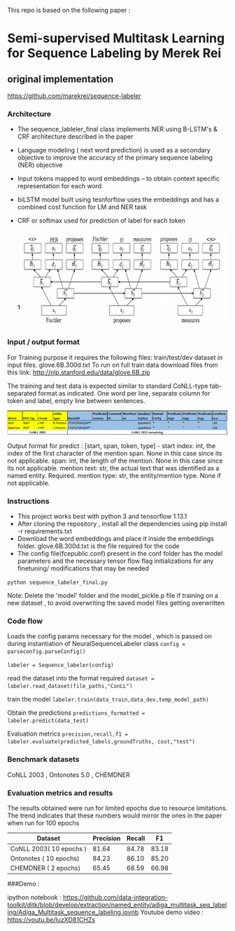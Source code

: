 This repo is based on the following paper : 
# Semi-supervised Multitask Learning for Sequence Labeling by Merek Rei

## original implementation
https://github.com/marekrei/sequence-labeler

### Architecture 

* The  sequence_lableler_final class implements NER  using B-LSTM's & CRF architecture  described in the paper
* Language modeling ( next word prediction) is used as a secondary objective to improve the accuracy of the primary sequence labeling (NER) objective 
* Input tokens mapped to word embeddings – to obtain context specific representation for each word 
* biLSTM model built using tesnforflow uses the embeddings and has a combined cost function for LM and NER task
* CRF or softmax  used for prediction of label for each token 

	![High level diagram](architecture.png)

### Input / output format 
For Training purpose it requires the following files:
train/test/dev dataset in input files. 
glove.6B.300d.txt
To run on full train data download files from this  link:
http://nlp.stanford.edu/data/glove.6B.zip

The training and test data is expected similar to standard CoNLL-type tab-separated format as indicated. One word per line, separate column for token and label, empty line between sentences.


![input format](G6_input_format.png)

Output format for predict : [start, span, token, type] -
start index: int, the index of the first character of the mention span. None in this case since its not applicable.
span: int, the length of the mention. None in this case since its not applicable.
mention text: str, the actual text that was identified as a named entity. Required.
mention type: str, the entity/mention type. None if not applicable.

### Instructions

* This project works best with python 3 and tensorflow 1.13.1
* After cloning the repository , install all the dependencies using pip install -r requirements.txt
* Download the word embeddings and place it inside the embeddings folder. glove.6B.300d.txt is the file required for the code
* The config file(fcepublic.conf) present in the conf folder has the model parameters and the necessary tensor flow flag initializations for any finetuning/ modifications that may be needed 

`python sequence_labeler_final.py` 

Note: Delete the 'model' folder  and the model_pickle.p file if training on a new dataset , to avoid overwriting the saved model files getting overwritten 

### Code flow 
Loads the config params necessary for the model , which is passed on during instantiation of NeuralSequenceLabeler class
`config = parseconfig.parseConfig()`

`labeler = Sequence_labeler(config)`

read the dataset into the format required 
`dataset = labeler.read_dataset(file_paths,"ConLL")`

train the model 
`labeler.train(data_train,data_dev,temp_model_path)`

Obtain the predictions
`predictions_formatted = labeler.predict(data_test)`

Evaluation metrics
`precision,recall,f1 = labeler.evaluate(predicted_labels,groundTruths, cost,"test")`

### Benchmark datasets 
CoNLL 2003 , Ontonotes 5.0 , CHEMDNER

### Evaluation metrics and results
The results obtained were run for limited epochs due to resource limitations. The trend indicates that these numbers would mirror the ones in the paper when run for 100 epochs 

Dataset |  Precision | Recall | F1
------------ | ------------- | ------------- | -------------
CoNLL 2003( 10 epochs ) | 81.64| 84.78| 83.18
Ontonotes ( 10 epochs) | 84.23 | 86.10| 85.20
CHEMDNER ( 2 epochs) | 65.45| 68.59| 66.98

###Demo : 

ipython notebook : 
https://github.com/data-integration-toolkit/ditk/blob/develop/extraction/named_entity/adiga_multitask_seq_labeling/Adiga_Multitask_sequence_labeling.ipynb
Youtube demo video : 
https://youtu.be/luzXD81CHZs









